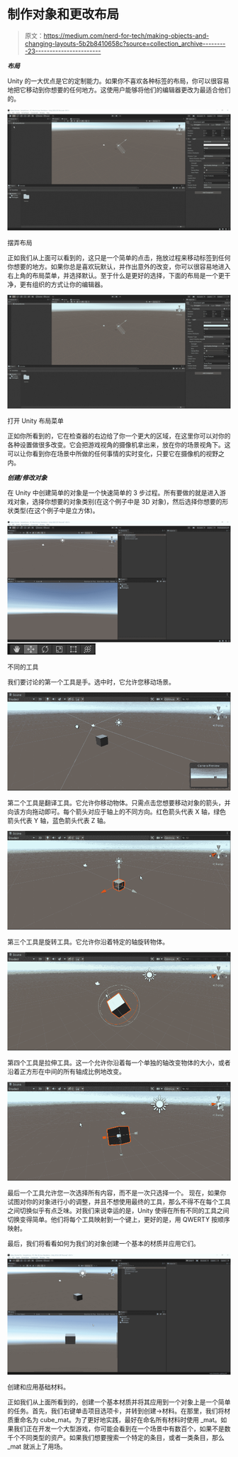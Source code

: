 # 制作对象和更改布局

> 原文：<https://medium.com/nerd-for-tech/making-objects-and-changing-layouts-5b2b8410658c?source=collection_archive---------23----------------------->

***布局***

Unity 的一大优点是它的定制能力。如果你不喜欢各种标签的布局，你可以很容易地把它移动到你想要的任何地方。这使用户能够将他们的编辑器更改为最适合他们的。

![](img/49e59a40a955837164df38b6957392b4.png)

摆弄布局

正如我们从上面可以看到的，这只是一个简单的点击，拖放过程来移动标签到任何你想要的地方。如果你总是喜欢玩默认，并作出意外的改变，你可以很容易地进入右上角的布局菜单，并选择默认。至于什么是更好的选择，下面的布局是一个更干净，更有组织的方式让你的编辑器。

![](img/4e8db337e8d2f89f626d73cccd400475.png)

打开 Unity 布局菜单

正如你所看到的，它在检查器的右边给了你一个更大的区域，在这里你可以对你的各种设置做很多改变。它会把游戏视角的摄像机拿出来，放在你的场景视角下。这可以让你看到你在场景中所做的任何事情的实时变化，只要它在摄像机的视野之内。

***创建/修改对象***

在 Unity 中创建简单的对象是一个快速简单的 3 步过程。所有要做的就是进入游戏对象，选择你想要的对象类别(在这个例子中是 3D 对象)，然后选择你想要的形状类型(在这个例子中是立方体)。

![](img/eed052a63ebafaad0a6f7ae79a38b22e.png)![](img/e9b8c0a9396fae5e164790d53a1ef924.png)

不同的工具

我们要讨论的第一个工具是手。选中时，它允许您移动场景。

![](img/e52a8195f570c18e0b4bb3103e3cd4c1.png)

第二个工具是翻译工具。它允许你移动物体。只需点击您想要移动对象的箭头，并向该方向拖动即可。每个箭头对应于轴上的不同方向。红色箭头代表 X 轴，绿色箭头代表 Y 轴，蓝色箭头代表 Z 轴。

![](img/27928ab9f5c31f9b10a7b76690db4cb0.png)

第三个工具是旋转工具。它允许你沿着特定的轴旋转物体。

![](img/1b1b7ebb2ca4309ea08247c61eac72eb.png)

第四个工具是拉伸工具。这一个允许你沿着每一个单独的轴改变物体的大小，或者沿着正方形在中间的所有轴成比例地改变。

![](img/77bfc86df48a93977c1023ba64f43028.png)

最后一个工具允许您一次选择所有内容，而不是一次只选择一个。
现在，如果你试图对你的对象进行小的调整，并且不想使用最终的工具，那么不得不在每个工具之间切换似乎有点乏味。对我们来说幸运的是，Unity 使得在所有不同的工具之间切换变得简单。他们将每个工具映射到一个键上，更好的是，用 QWERTY 按顺序映射。

最后，我们将看看如何为我们的对象创建一个基本的材质并应用它们。

![](img/2c2725bc45c4b9b9f434ebe6e5fdd58c.png)

创建和应用基础材料。

正如我们从上面所看到的，创建一个基本材质并将其应用到一个对象上是一个简单的任务。首先，我们右键单击项目选项卡，并转到创建→材料。在那里，我们将材质重命名为 cube_mat。为了更好地实践，最好在命名所有材料时使用 _mat。如果我们正在开发一个大型游戏，你可能会看到在一个场景中有数百个，如果不是数千个不同类型的资产。如果我们想要搜索一个特定的条目，或者一类条目，那么 _mat 就派上了用场。